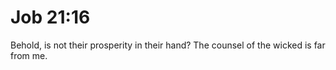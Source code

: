 # Job 21:16

Behold, is not their prosperity in their hand? The counsel of the wicked is far from me.

